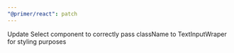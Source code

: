```yaml
---
"@primer/react": patch
---
```


Update Select component to correctly pass className to TextInputWraper for styling purposes
